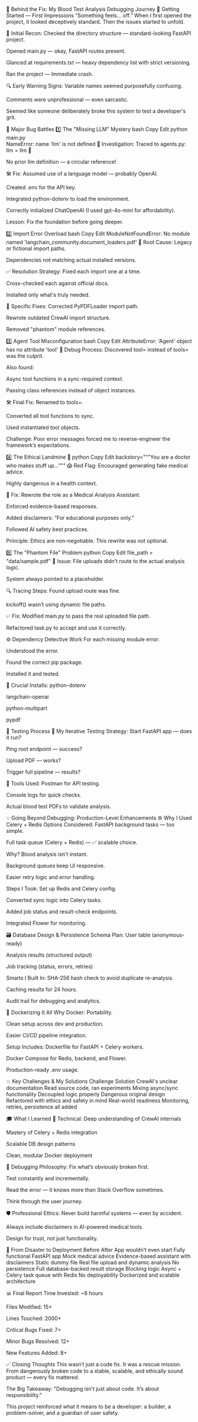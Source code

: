 🔬 Behind the Fix: My Blood Test Analysis Debugging Journey
🚀 Getting Started — First Impressions
“Something feels... off.”
When I first opened the project, it looked deceptively standard. Then the issues started to unfold.

🧐 Initial Recon:
Checked the directory structure — standard-looking FastAPI project.

Opened main.py — okay, FastAPI routes present.

Glanced at requirements.txt — heavy dependency list with strict versioning.

Ran the project — Immediate crash.

🔍 Early Warning Signs:
Variable names seemed purposefully confusing.

Comments were unprofessional — even sarcastic.

Seemed like someone deliberately broke this system to test a developer's grit.

🐛 Major Bug Battles
1️⃣ The "Missing LLM" Mystery
bash
Copy
Edit
python main.py  
NameError: name 'llm' is not defined
🔦 Investigation:
Traced to agents.py: llm = llm 🤦

No prior llm definition — a circular reference!

🛠️ Fix:
Assumed use of a language model — probably OpenAI.

Created .env for the API key.

Integrated python-dotenv to load the environment.

Correctly initialized ChatOpenAI (I used gpt-4o-mini for affordability).

Lesson: Fix the foundation before going deeper.

2️⃣ Import Error Overload
bash
Copy
Edit
ModuleNotFoundError: No module named 'langchain_community.document_loaders.pdf'
🔎 Root Cause:
Legacy or fictional import paths.

Dependencies not matching actual installed versions.

✅ Resolution Strategy:
Fixed each import one at a time.

Cross-checked each against official docs.

Installed only what's truly needed.

🔧 Specific Fixes:
Corrected PyPDFLoader import path.

Rewrote outdated CrewAI import structure.

Removed "phantom" module references.

3️⃣ Agent Tool Misconfiguration
bash
Copy
Edit
AttributeError: 'Agent' object has no attribute 'tool'
🧠 Debug Process:
Discovered tool= instead of tools= was the culprit.

Also found:

Async tool functions in a sync-required context.

Passing class references instead of object instances.

🛠️ Final Fix:
Renamed to tools=.

Converted all tool functions to sync.

Used instantiated tool objects.

Challenge: Poor error messages forced me to reverse-engineer the framework’s expectations.

4️⃣ The Ethical Landmine 🚨
python
Copy
Edit
backstory="""You are a doctor who makes stuff up..."""
😱 Red Flag:
Encouraged generating fake medical advice.

Highly dangerous in a health context.

🧼 Fix:
Rewrote the role as a Medical Analysis Assistant.

Enforced evidence-based responses.

Added disclaimers: “For educational purposes only.”

Followed AI safety best practices.

Principle: Ethics are non-negotiable. This rewrite was not optional.

5️⃣ The "Phantom File" Problem
python
Copy
Edit
file_path = "data/sample.pdf"
🚨 Issue:
File uploads didn’t route to the actual analysis logic.

System always pointed to a placeholder.

🔍 Tracing Steps:
Found upload route was fine.

kickoff() wasn’t using dynamic file paths.

✅ Fix:
Modified main.py to pass the real uploaded file path.

Refactored task.py to accept and use it correctly.

⚙️ Dependency Detective Work
For each missing module error:

Understood the error.

Found the correct pip package.

Installed it and tested.

🧩 Crucial Installs:
python-dotenv

langchain-openai

python-multipart

pypdf

🧪 Testing Process
🔁 My Iterative Testing Strategy:
Start FastAPI app — does it run?

Ping root endpoint — success?

Upload PDF — works?

Trigger full pipeline — results?

🧰 Tools Used:
Postman for API testing.

Console logs for quick checks.

Actual blood test PDFs to validate analysis.

💡 Going Beyond Debugging: Production-Level Enhancements
⚙️ Why I Used Celery + Redis
Options Considered:
FastAPI background tasks — too simple.

Full task queue (Celery + Redis) — ✅ scalable choice.

Why?
Blood analysis isn't instant.

Background queues keep UI responsive.

Easier retry logic and error handling.

Steps I Took:
Set up Redis and Celery config.

Converted sync logic into Celery tasks.

Added job status and result-check endpoints.

Integrated Flower for monitoring.

🗃️ Database Design & Persistence
Schema Plan:
User table (anonymous-ready)

Analysis results (structured output)

Job tracking (status, errors, retries)

Smarts I Built In:
SHA-256 hash check to avoid duplicate re-analysis.

Caching results for 24 hours.

Audit trail for debugging and analytics.

🐳 Dockerizing It All
Why Docker:
Portability.

Clean setup across dev and production.

Easier CI/CD pipeline integration.

Setup Includes:
Dockerfile for FastAPI + Celery workers.

Docker Compose for Redis, backend, and Flower.

Production-ready .env usage.

💥 Key Challenges & My Solutions
Challenge	Solution
CrewAI's unclear documentation	Read source code, ran experiments
Mixing async/sync functionality	Decoupled logic properly
Dangerous original design	Refactored with ethics and safety in mind
Real-world readiness	Monitoring, retries, persistence all added

🎓 What I Learned
🔧 Technical:
Deep understanding of CrewAI internals

Mastery of Celery + Redis integration

Scalable DB design patterns

Clean, modular Docker deployment

🧠 Debugging Philosophy:
Fix what’s obviously broken first.

Test constantly and incrementally.

Read the error — it knows more than Stack Overflow sometimes.

Think through the user journey.

🛡️ Professional Ethics:
Never build harmful systems — even by accident.

Always include disclaimers in AI-powered medical tools.

Design for trust, not just functionality.

🔄 From Disaster to Deployment
Before	After
App wouldn’t even start	Fully functional FastAPI app
Mock medical advice	Evidence-based assistant with disclaimers
Static dummy file	Real file upload and dynamic analysis
No persistence	Full database-backed result storage
Blocking logic	Async + Celery task queue with Redis
No deployability	Dockerized and scalable architecture

📊 Final Report
Time Invested: ~8 hours

Files Modified: 15+

Lines Touched: 2000+

Critical Bugs Fixed: 7+

Minor Bugs Resolved: 12+

New Features Added: 8+

✅ Closing Thoughts
This wasn’t just a code fix. It was a rescue mission. From dangerously broken code to a stable, scalable, and ethically sound product — every fix mattered.

The Big Takeaway:
"Debugging isn’t just about code. It’s about responsibility."

This project reinforced what it means to be a developer: a builder, a problem-solver, and a guardian of user safety.
